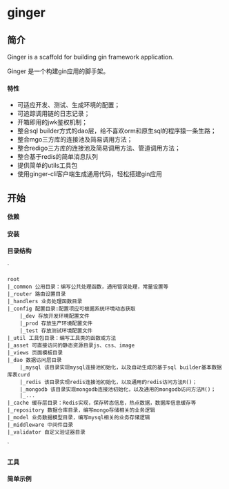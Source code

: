 # ginger

## 简介
Ginger is a scaffold for building gin framework application.

Ginger 是一个构建gin应用的脚手架。

#### 特性

- 可适应开发、测试、生成环境的配置；
- 可追踪调用链的日志记录；
- 开箱即用的jwk鉴权机制；
- 整合sql builder方式的dao层，给不喜欢orm和原生sql的程序猿一条生路；
- 整合mgo三方库的连接池及简易调用方法；
- 整合redigo三方库的连接池及简易调用方法、管道调用方法；
- 整合基于redis的简单消息队列
- 提供简单的utils工具包
- 使用ginger-cli客户端生成通用代码，轻松搭建gin应用


## 开始


#### 依赖


#### 安装


#### 目录结构
`

    root
    |_common 公用目录：编写公共处理函数，通用错误处理，常量设置等
    |_router 路由设置目录
    |_handlers 业务处理函数目录
    |_config 配置目录:配置项应可根据系统环境动态获取
        |_dev 存放开发环境配置文件
        |_prod 存放生产环境配置文件
        |_test 存放测试环境配置文件
    |_util 工具包目录：编写工具类的函数或方法
    |_asset 可直接访问的静态资源目录js、css、image
    |_views 页面模板目录
    |_dao 数据访问层目录
        |_mysql 该目录实现mysql连接池初始化，以及自动生成的基于sql builder基本数据库表curd
        |_redis 该目录实现redis连接池初始化，以及通用的redis访问方法R()；
        |_mongodb 该目录实现mongodb连接池初始化，以及通用的mongodb访问方法M()；
        |_...
    |_cache 缓存层目录：Redis实现，保存转态信息，热点数据，数据库信息缓存等
    |_repository 数据仓库目录，编写mongo存储相关的业务逻辑
    |_model 业务数据模型目录，编写mysql相关的业务存储逻辑
    |_middleware 中间件目录
    |_validator 自定义验证器目录
`

#### 工具


#### 简单示例

